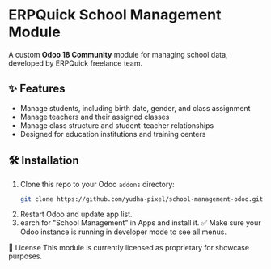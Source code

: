 # ERPQuick School Management Module

A custom **Odoo 18 Community** module for managing school data, developed by ERPQuick freelance team.

## ✨ Features

- Manage students, including birth date, gender, and class assignment
- Manage teachers and their assigned classes
- Manage class structure and student-teacher relationships
- Designed for education institutions and training centers

## 🛠️ Installation

1. Clone this repo to your Odoo `addons` directory:
   ```bash
   git clone https://github.com/yudha-pixel/school-management-odoo.git
2. Restart Odoo and update app list.
3. earch for "School Management" in Apps and install it.
✅ Make sure your Odoo instance is running in developer mode to see all menus.

📄 License
This module is currently licensed as proprietary for showcase purposes.
